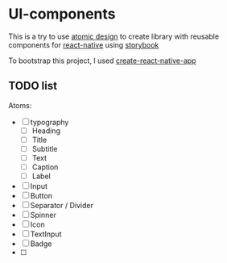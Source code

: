 # UI-components

This is a try to use [atomic design](http://atomicdesign.bradfrost.com/) to create library with reusable components for [react-native](https://facebook.github.io/react-native/) using [storybook](https://storybook.js.org/)

To bootstrap this project, I used [create-react-native-app](https://github.com/react-community/create-react-native-app)

## TODO list

Atoms:
- [ ] typography
    - [ ] Heading
    - [ ] Title
    - [ ] Subtitle
    - [ ] Text
    - [ ] Caption
    - [ ] Label
- [ ] Input
- [ ] Button
- [ ] Separator / Divider
- [ ] Spinner
- [ ] Icon
- [ ] TextInput
- [ ] Badge
- [ ]